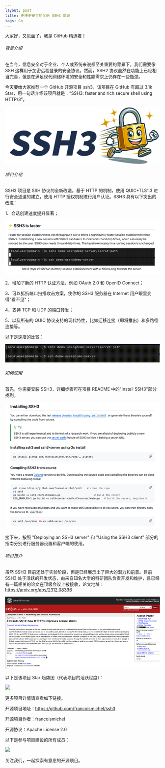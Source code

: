 ```yaml
---
layout: post
title: 更快更安全的全新 SSH3 协议
tags: Go
---
```


大家好，又见面了，我是 GitHub 精选君！

###### 背景介绍

在当今，信息安全对于企业、个人或系统来说都至关重要的背景下，我们需要像 SSH 这样用于加密远程登录的安全协议。然而，SSH2 协议虽然在功能上已经相当完善，但是在满足现代网络环境的安全和性能需求上仍存在一些瓶颈。

今天要给大家推荐一个 GitHub 开源项目 ssh3，该项目在 GitHub 有超过 3.1k Star，用一句话介绍该项目就是：“SSH3: faster and rich secure shell using HTTP/3”。

![](https://raw.githubusercontent.com/francoismichel/ssh3/master/resources/figures/ssh3.png)

###### 项目介绍

SSH3 项目是 SSH 协议的全新改造。基于 HTTP 的机制，使用 QUIC+TLS1.3 进行安全通道的建立，使用 HTTP 授权机制进行用户认证。SSH3 具有以下突出的改进：

1、会话创建速度提升显著；

![](https://raw.githubusercontent.com/ZhuPeng/pic/master/images/compress_image-20240303231531129.png)

2、增加了新的 HTTP 认证方法，例如 OAuth 2.0 和 OpenID Connect；

3、可以抵抗端口扫描攻击方案，使你的 SSH3 服务器在 Internet 用户眼里变得"看不见"；

4、支持 TCP 和 UDP 的端口转发；

5、以及所有的 QUIC 协议支持的现代特性，比如迁移连接（即将推出）和多路径连接等。

以下是速度的比较：

![](https://raw.githubusercontent.com/francoismichel/ssh3/master/resources/figures/ssh3_100ms_rtt.gif)

###### 如何使用

首先，你需要安装 SSH3，详细步骤可在项目 README 中的"install SSH3"部分找到。

![](https://raw.githubusercontent.com/ZhuPeng/pic/master/images/compress_image-20240303231756057.png)

接下来，按照 "Deploying an SSH3 server" 和 "Using the SSH3 client" 部分的指南分别进行服务器设置和客户端的使用。

###### 项目推介

虽然 SSH3 目前还处于实验阶段，但是已经展示出了巨大的潜力和前景。目前 SSH3 处于活跃的开发状态，由来自知名大学的科研团队负责开发和维护，且已经有一篇相关的论文在顶级会议上被接收，论文地址：https://arxiv.org/abs/2312.08396 

![](https://raw.githubusercontent.com/ZhuPeng/pic/master/images/compress_image-20240303231951178.png)

以下是该项目 Star 趋势图（代表项目的活跃程度）：

![](https://api.star-history.com/svg?repos=francoismichel/ssh3&type=Timeline)

更多项目详情请查看如下链接。

开源项目地址：https://github.com/francoismichel/ssh3 

开源项目作者：francoismichel

开源协议：Apache License 2.0

以下是参与项目建设的所有成员：

![](https://contrib.rocks/image?repo=francoismichel/ssh3)

关注我们，一起探索有意思的开源项目。

